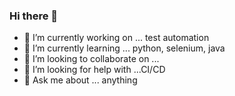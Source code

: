 ### Hi there 👋



- 🔭 I’m currently working on ... test automation
- 🌱 I’m currently learning ... python, selenium, java 
- 👯 I’m looking to collaborate on ...
- 🤔 I’m looking for help with ...CI/CD
- 💬 Ask me about ... anything
<!--- 📫 How to reach me: ...
- 😄 Pronouns: ...
- ⚡ Fun fact: ...
-->
